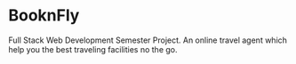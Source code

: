 # BooknFly
Full Stack Web Development Semester Project. An online travel agent which help you the best traveling facilities no the go.
